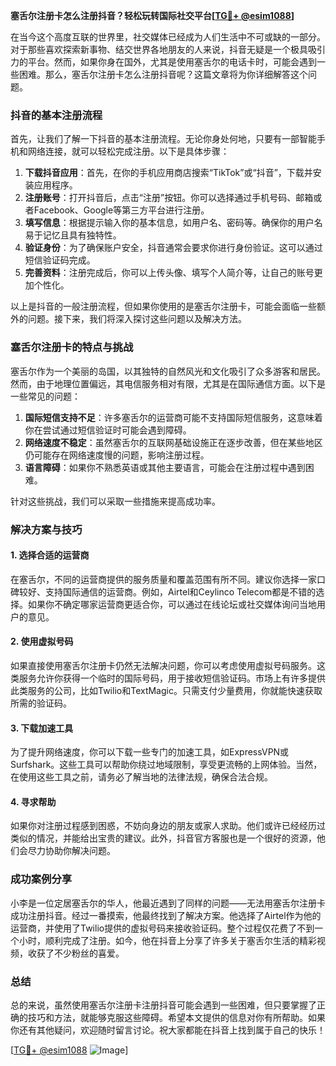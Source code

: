 **塞舌尔注册卡怎么注册抖音？轻松玩转国际社交平台[[TG💪+ @esim1088](https://t.me/s/esim1088)]**

在当今这个高度互联的世界里，社交媒体已经成为人们生活中不可或缺的一部分。对于那些喜欢探索新事物、结交世界各地朋友的人来说，抖音无疑是一个极具吸引力的平台。然而，如果你身在国外，尤其是使用塞舌尔的电话卡时，可能会遇到一些困难。那么，塞舌尔注册卡怎么注册抖音呢？这篇文章将为你详细解答这个问题。

### 抖音的基本注册流程

首先，让我们了解一下抖音的基本注册流程。无论你身处何地，只要有一部智能手机和网络连接，就可以轻松完成注册。以下是具体步骤：

1. **下载抖音应用**：首先，在你的手机应用商店搜索“TikTok”或“抖音”，下载并安装应用程序。
2. **注册账号**：打开抖音后，点击“注册”按钮。你可以选择通过手机号码、邮箱或者Facebook、Google等第三方平台进行注册。
3. **填写信息**：根据提示输入你的基本信息，如用户名、密码等。确保你的用户名易于记忆且具有独特性。
4. **验证身份**：为了确保账户安全，抖音通常会要求你进行身份验证。这可以通过短信验证码完成。
5. **完善资料**：注册完成后，你可以上传头像、填写个人简介等，让自己的账号更加个性化。

以上是抖音的一般注册流程，但如果你使用的是塞舌尔注册卡，可能会面临一些额外的问题。接下来，我们将深入探讨这些问题以及解决方法。

### 塞舌尔注册卡的特点与挑战

塞舌尔作为一个美丽的岛国，以其独特的自然风光和文化吸引了众多游客和居民。然而，由于地理位置偏远，其电信服务相对有限，尤其是在国际通信方面。以下是一些常见的问题：

1. **国际短信支持不足**：许多塞舌尔的运营商可能不支持国际短信服务，这意味着你在尝试通过短信验证时可能会遇到障碍。
2. **网络速度不稳定**：虽然塞舌尔的互联网基础设施正在逐步改善，但在某些地区仍可能存在网络速度慢的问题，影响注册过程。
3. **语言障碍**：如果你不熟悉英语或其他主要语言，可能会在注册过程中遇到困难。

针对这些挑战，我们可以采取一些措施来提高成功率。

### 解决方案与技巧

#### 1. 选择合适的运营商
在塞舌尔，不同的运营商提供的服务质量和覆盖范围有所不同。建议你选择一家口碑较好、支持国际通信的运营商。例如，Airtel和Ceylinco Telecom都是不错的选择。如果你不确定哪家运营商更适合你，可以通过在线论坛或社交媒体询问当地用户的意见。

#### 2. 使用虚拟号码
如果直接使用塞舌尔注册卡仍然无法解决问题，你可以考虑使用虚拟号码服务。这类服务允许你获得一个临时的国际号码，用于接收短信验证码。市场上有许多提供此类服务的公司，比如Twilio和TextMagic。只需支付少量费用，你就能快速获取所需的验证码。

#### 3. 下载加速工具
为了提升网络速度，你可以下载一些专门的加速工具，如ExpressVPN或Surfshark。这些工具可以帮助你绕过地域限制，享受更流畅的上网体验。当然，在使用这些工具之前，请务必了解当地的法律法规，确保合法合规。

#### 4. 寻求帮助
如果你对注册过程感到困惑，不妨向身边的朋友或家人求助。他们或许已经经历过类似的情况，并能给出宝贵的建议。此外，抖音官方客服也是一个很好的资源，他们会尽力协助你解决问题。

### 成功案例分享

小李是一位定居塞舌尔的华人，他最近遇到了同样的问题——无法用塞舌尔注册卡成功注册抖音。经过一番摸索，他最终找到了解决方案。他选择了Airtel作为他的运营商，并使用了Twilio提供的虚拟号码来接收验证码。整个过程仅花费了不到一个小时，顺利完成了注册。如今，他在抖音上分享了许多关于塞舌尔生活的精彩视频，收获了不少粉丝的喜爱。

### 总结

总的来说，虽然使用塞舌尔注册卡注册抖音可能会遇到一些困难，但只要掌握了正确的技巧和方法，就能够克服这些障碍。希望本文提供的信息对你有所帮助。如果你还有其他疑问，欢迎随时留言讨论。祝大家都能在抖音上找到属于自己的快乐！

[[TG💪+ @esim1088](https://t.me/s/esim1088) ![Image](https://i.postimg.cc/4NQfJmqS/Snipaste-2025-05-13-00-14-12.png)]